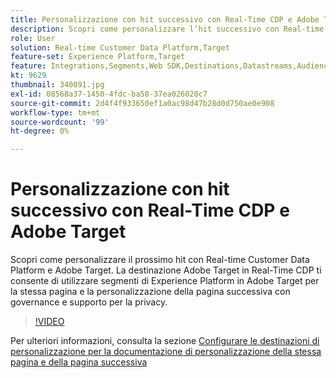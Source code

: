 ```yaml
---
title: Personalizzazione con hit successivo con Real-Time CDP e Adobe Target
description: Scopri come personalizzare l’hit successivo con Real-time Customer Data Platform (CDP) e Adobe Target.
role: User
solution: Real-time Customer Data Platform,Target
feature-set: Experience Platform,Target
feature: Integrations,Segments,Web SDK,Destinations,Datastreams,Audiences,Experience Targeting
kt: 9629
thumbnail: 340091.jpg
exl-id: 08568a37-1450-4fdc-ba58-37ea026028c7
source-git-commit: 2d4f4f933650ef1a0ac98d47b28d0d750ae0e908
workflow-type: tm+mt
source-wordcount: '99'
ht-degree: 0%

---
```


# Personalizzazione con hit successivo con Real-Time CDP e Adobe Target

Scopri come personalizzare il prossimo hit con Real-time Customer Data Platform e Adobe Target. La destinazione Adobe Target in Real-Time CDP ti consente di utilizzare segmenti di Experience Platform in Adobe Target per la stessa pagina e la personalizzazione della pagina successiva con governance e supporto per la privacy.

>[!VIDEO](https://video.tv.adobe.com/v/340091?quality=12&learn=on)

Per ulteriori informazioni, consulta la sezione [Configurare le destinazioni di personalizzazione per la documentazione di personalizzazione della stessa pagina e della pagina successiva](https://experienceleague.adobe.com/docs/experience-platform/destinations/ui/activate/configure-personalization-destinations.html)
